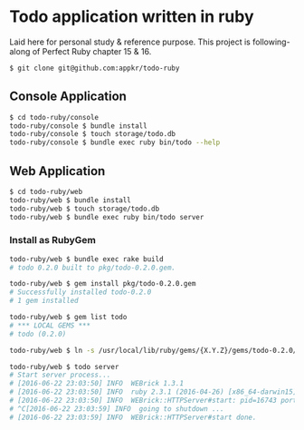 # Todo application written in ruby

Laid here for personal study & reference purpose. This project is following-along of Perfect Ruby chapter 15 & 16.

```sh
$ git clone git@github.com:appkr/todo-ruby
```

## Console Application

```sh
$ cd todo-ruby/console
todo-ruby/console $ bundle install
todo-ruby/console $ touch storage/todo.db
todo-ruby/console $ bundle exec ruby bin/todo --help
```

## Web Application

```sh
$ cd todo-ruby/web
todo-ruby/web $ bundle install
todo-ruby/web $ touch storage/todo.db
todo-ruby/web $ bundle exec ruby bin/todo server
```

### Install as RubyGem

```sh
todo-ruby/web $ bundle exec rake build
# todo 0.2.0 built to pkg/todo-0.2.0.gem.

todo-ruby/web $ gem install pkg/todo-0.2.0.gem
# Successfully installed todo-0.2.0
# 1 gem installed

todo-ruby/web $ gem list todo
# *** LOCAL GEMS ***
# todo (0.2.0)

todo-ruby/web $ ln -s /usr/local/lib/ruby/gems/{X.Y.Z}/gems/todo-0.2.0/bin/todo /usr/local/bin/todo

todo-ruby/web $ todo server
# Start server process...
# [2016-06-22 23:03:50] INFO  WEBrick 1.3.1
# [2016-06-22 23:03:50] INFO  ruby 2.3.1 (2016-04-26) [x86_64-darwin15]
# [2016-06-22 23:03:50] INFO  WEBrick::HTTPServer#start: pid=16743 port=9292
# ^C[2016-06-22 23:03:59] INFO  going to shutdown ...
# [2016-06-22 23:03:59] INFO  WEBrick::HTTPServer#start done.
```
